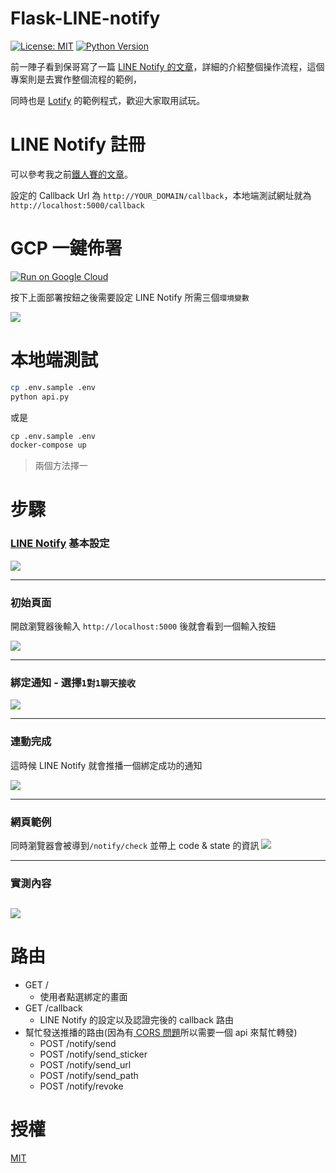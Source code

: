 # Flask-LINE-notify
[![License: MIT](https://img.shields.io/badge/License-MIT-blue.svg)](https://opensource.org/licenses/MIT)
[![Python Version](https://img.shields.io/badge/Python-%3E%3D%203.5-blue.svg)](https://badge.fury.io/py/lotify)

前一陣子看到保哥寫了一篇 [LINE Notify 的文章](https://blog.miniasp.com/post/2020/02/17/Go-Through-LINE-Notify-Without-Any-Code)，詳細的介紹整個操作流程，這個專案則是去實作整個流程的範例，

同時也是 [Lotify](https://github.com/louis70109/lotify) 的範例程式，歡迎大家取用試玩。

# LINE Notify 註冊

可以參考我之前[鐵人賽的文章](https://nijialin.com/2019/09/20/Day5-%E5%81%9A%E4%B8%80%E5%80%8B%E8%88%87-LINE-Notify-%E9%80%A3%E5%8B%95%E7%9A%84%E6%9C%8D%E5%8B%99/)。

設定的 Callback Url 為 `http://YOUR_DOMAIN/callback`，本地端測試網址就為 `http://localhost:5000/callback`

# GCP 一鍵佈署

[![Run on Google Cloud](https://deploy.cloud.run/button.svg)](https://deploy.cloud.run)

按下上面部署按鈕之後需要設定 LINE Notify 所需三個`環境變數`

![](https://i.imgur.com/jtw8KgI.png)


# 本地端測試

```sh
cp .env.sample .env
python api.py
```

或是

```dockerfile
cp .env.sample .env
docker-compose up
```

> 兩個方法擇一

# 步驟

### [LINE Notify](https://notify-bot.line.me/zh_TW/) 基本設定
![](https://i.imgur.com/cqmi2x0l.png)

---

### 初始頁面

開啟瀏覽器後輸入 `http://localhost:5000` 後就會看到一個輸入按鈕

![](https://i.imgur.com/u3W3jOil.png)

---

### 綁定通知 - 選擇`1對1聊天接收`
![](https://i.imgur.com/bdGHOqbl.png)

---

### 連動完成
這時候 LINE Notify 就會推播一個綁定成功的通知

![](https://i.imgur.com/veLmsRkl.png)

---

### 網頁範例
同時瀏覽器會被導到`/notify/check` 並帶上 code & state 的資訊
![](https://i.imgur.com/XlkhJwM.png)

---

### 實測內容
![](https://i.imgur.com/jf1HUqEl.png)
---

# 路由

- GET /
  - 使用者點選綁定的畫面
- GET /callback
  - LINE Notify 的設定以及認證完後的 callback 路由
- 幫忙發送推播的路由(因為有[ CORS 問題](https://developer.mozilla.org/zh-TW/docs/Web/HTTP/CORS)所以需要一個 api 來幫忙轉發)
    - POST /notify/send
    - POST /notify/send_sticker
    - POST /notify/send_url
    - POST /notify/send_path
    - POST /notify/revoke

# 授權

[MIT](https://github.com/louis70109/flask-line-notify/blob/master/MIT-LICENSE)
